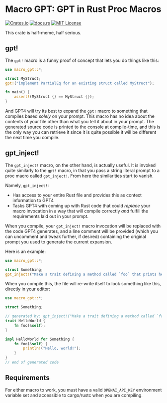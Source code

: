# Macro GPT: GPT in Rust Proc Macros

[![Crates.io](https://img.shields.io/crates/v/macro-gpt)](https://crates.io/crates/macro-gpt)
[![docs.rs](https://img.shields.io/docsrs/macro-gpt?label=docs)](https://docs.rs/macro-gpt/latest/macro_gpt/)
[![MIT License](https://img.shields.io/github/license/sam0x17/macro-gpt)](https://github.com/sam0x17/macro-gpt/blob/main/LICENSE)

This crate is half-meme, half serious.

## gpt!

The `gpt!` macro is a funny proof of concept that lets you do things like this:

```rust
use macro_gpt::*;

struct MyStruct;
gpt!("implement PartialEq for an existing struct called MyStruct");

fn main() {
    assert!(MyStruct {} == MyStruct {});
}
```

And GPT4 will try its best to expand the `gpt!` macro to something that compiles based _solely_
on your prompt. This macro has no idea about the contents of your file other than what you tell
it about in your prompt. The generated source code is printed to the console at compile-time,
and this is the only way you can retrieve it since it is quite possible it will be different
the next time you compile.

## gpt_inject!

The `gpt_inject!` macro, on the other hand, is actually useful. It is invoked quite similarly
to the `gpt!` macro, in that you pass a string literal prompt to a proc macro called
`gpt_inject!`. From here the similarities start to vanish.

Namely, `gpt_inject!`:
- Has access to your entire Rust file and provides this as context information to GPT4
- Tasks GPT4 with coming up with Rust code that could _replace_ your macro invocation in a way
  that will compile correctly _and_ fulfill the requirements laid out in your prompt.

When you compile, your `gpt_inject!` macro invocation will be replaced with the code GPT4
generates, and a line comment will be provided (which you can uncomment and tweak further, if
desired) containing the original prompt you used to generate the current expansion.

Here is an example:

```rust
use macro_gpt::*;

struct Something;
gpt_inject!("Make a trait defining a method called `foo` that prints hello world to the console and have `Something` implement it");
```
When you compile this, the file will re-write itself to look something like this, directly in
your editor:
```rust
use macro_gpt::*;

struct Something;

// generated by: gpt_inject!("Make a trait defining a method called `foo` that prints hello world to the console and have `Something` implement it")
trait HelloWorld {
    fn foo(&self);
}

impl HelloWorld for Something {
    fn foo(&self) {
        println!("Hello, world!");
    }
}
// end of generated code
```

## Requirements
For either macro to work, you must have a valid `OPENAI_API_KEY` environment variable set and
accessible to cargo/rustc when you are compiling.
